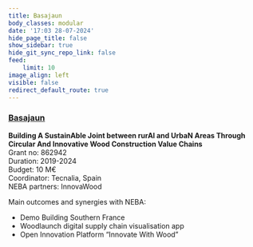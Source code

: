 ```yaml
---
title: Basajaun
body_classes: modular
date: '17:03 28-07-2024'
hide_page_title: false
show_sidebar: true
hide_git_sync_repo_link: false
feed:
    limit: 10
image_align: left
visible: false
redirect_default_route: true
---
```


### [Basajaun](https://basajaun-horizon.eu/)
**Building A SustainAble Joint between rurAl and UrbaN Areas Through Circular And Innovative Wood Construction Value Chains**<br />
Grant no: 862942<br />
Duration: 2019-2024<br />
Budget: 10 M€<br />
Coordinator: Tecnalia, Spain<br />
NEBA partners: InnovaWood

Main outcomes and synergies with NEBA:
* Demo Building Southern France
* Woodlaunch digital supply chain visualisation app
* Open Innovation Platform “Innovate With Wood”